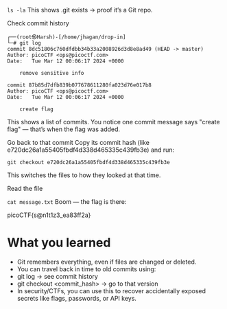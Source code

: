 
`ls -la`
This shows .git exists → proof it’s a Git repo.

Check commit history
```
┌──(root㉿Harsh)-[/home/jhagan/drop-in]
└─# git log
commit 8dc51806c760dfdbb34b33a2008926d3d8e8ad49 (HEAD -> master)
Author: picoCTF <ops@picoctf.com>
Date:   Tue Mar 12 00:06:17 2024 +0000

    remove sensitive info

commit 87b85d7dfb839b077678611280fa023d76e017b8
Author: picoCTF <ops@picoctf.com>
Date:   Tue Mar 12 00:06:17 2024 +0000

    create flag
```
This shows a list of commits.
You notice one commit message says "create flag" — that’s when the flag was added.

Go back to that commit
Copy its commit hash (like e720dc26a1a55405fbdf4d338d465335c439fb3e) and run:

```
git checkout e720dc26a1a55405fbdf4d338d465335c439fb3e
```
This switches the files to how they looked at that time.

Read the file

`cat message.txt`
Boom — the flag is there:


picoCTF{s@n1t1z3_ea83ff2a}


# What you learned
- Git remembers everything, even if files are changed or deleted.
- You can travel back in time to old commits using:
- git log → see commit history
- git checkout <commit_hash> → go to that version
- In security/CTFs, you can use this to recover accidentally exposed secrets like flags, passwords, or API keys.
